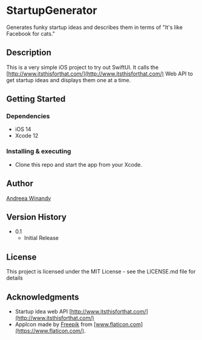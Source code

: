 # StartupGenerator

Generates funky startup ideas and describes them in terms of "It's like Facebook for cats."

## Description

This is a very simple iOS project to try out SwiftUI.
It calls the [http://www.itsthisforthat.com/](http://www.itsthisforthat.com/) Web API to get startup ideas and displays them one at a time.

## Getting Started

### Dependencies

* iOS 14
* Xcode 12

### Installing & executing

* Clone this repo and start the app from your Xcode.

## Author

[Andreea Winandy](https://www.linkedin.com/in/andreea-winandy/)

## Version History

* 0.1
    * Initial Release

## License

This project is licensed under the MIT License - see the LICENSE.md file for details

## Acknowledgments

* Startup idea web API [http://www.itsthisforthat.com/](http://www.itsthisforthat.com/)
* AppIcon made by [Freepik](https://www.flaticon.com/authors/freepik) from [www.flaticon.com](https://www.flaticon.com/).

